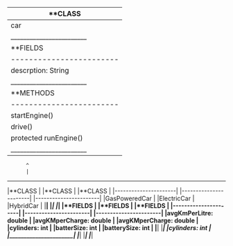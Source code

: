 |**CLASS                 |
|------------------------|
|car                     |
|________________________|
|**FIELDS                |
|------------------------|
|descrption: String      |
|________________________|
|**METHODS               |
|------------------------|
|startEngine()           |
|drive()                 |
|protected runEngine()   |
|________________________|

          ^
          |
_______________________     _______________________    _______________________
|**CLASS               |   |**CLASS                |  |**CLASS                |
|----------------------|   |-----------------------|  |-----------------------|
|GasPoweredCar         |   |ElectricCar            |  |HybridCar              |
|______________________|   |_______________________|  |_______________________|
|**FIELDS              |   |**FIELDS               |  |**FIELDS               |
|----------------------|   |-----------------------|  |-----------------------|
|avgKmPerLitre: double |   |avgKMperCharge: double |  |avgKMperCharge: double |
|cylinders: int        |   |batterSize: int        |  |batterySize: int       |
|______________________|   |_______________________|  |cylinders: int         |
|______________________|   |_______________________|  |_______________________|
                                                      |_______________________|